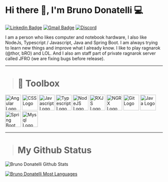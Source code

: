 # Hi there 👋, I'm Bruno Donatelli 💻

[![Linkedin Badge](https://img.shields.io/badge/-Bruno%20Donatelli-blue?style=flat-square&logo=Linkedin&logoColor=white)](https://www.linkedin.com/in/bruno-leit%C3%A3o-donatelli-32b327160/)
[![Gmail Badge](https://img.shields.io/badge/-Email-c14438?style=flat-square&logo=Gmail&logoColor=white)](mailto:bruno.donatelli17@gmail.com)
[![Discord](https://img.shields.io/badge/-Donatello%237820-7289da?style=flat-square&logo=Discord&logoColor=white)](https://discord.com)


I am a person who likes computer and notebook hardware, I also like NodeJs, Typescript / Javascript, Java and Spring Boot.
I am always trying to learn new things and improve what I already know.
I like to play ragnarok (@thor, bRO) and LOL. And I also am staff part of private ragnarok server called JFRO (we are fixing bugs before release).


--------


># 🧰 Toolbox

<img src="https://cdn.worldvectorlogo.com/logos/angular-icon-1.svg" alt="Angular Logo" width="50" height="50"/>&nbsp;<img src="https://cdn.worldvectorlogo.com/logos/css3.svg" alt="CSS Logo" width="50" height="50"/>&nbsp;<img src="https://cdn.worldvectorlogo.com/logos/logo-javascript.svg" alt="Javascript Logo" width="50" height="50"/>&nbsp;<img src="https://cdn.worldvectorlogo.com/logos/typescript.svg" alt="Typescript Logo" width="50" height="50"/>&nbsp;<img src="https://cdn.worldvectorlogo.com/logos/nodejs-icon.svg" alt="NodeJS Logo" width="50" height="50"/>&nbsp;<img src="https://cdn.worldvectorlogo.com/logos/rxjs-1.svg" alt="RXJS Logo" width="50" height="50"/>&nbsp;<img src="https://cdn.worldvectorlogo.com/logos/ngrx.svg" alt="NGRX Logo" width="50" height="50"/>&nbsp;<img src="https://cdn.worldvectorlogo.com/logos/git-icon.svg" alt="Git Logo" width="50" height="50"/>&nbsp;<img src="https://cdn.worldvectorlogo.com/logos/java-4.svg" alt="Java Logo" width="50" height="50"/>&nbsp;<img src="https://cdn.worldvectorlogo.com/logos/spring-3.svg" alt="Spring Boot Logo" width="50" height="50"/>&nbsp;<img src="https://cdn.worldvectorlogo.com/logos/mysql-6.svg" alt="Mysql Logo" width="50" height="50"/>


--------


># My Github Status



![Bruno Donatelli Github Stats](https://github-readme-stats.vercel.app/api?username=brunoredes&show_icons=true&theme=dracula)

[![Bruno Donatelli Most Languages](https://github-readme-stats.vercel.app/api/top-langs/?username=brunoredes&hide=css,html&layout=compact&theme=dracula)](https://github.com/anuraghazra/github-readme-stats)




<!--
**brunoredes/brunoredes** is a ✨ _special_ ✨ repository because its `README.md` (this file) appears on your GitHub profile.
[![Top Langs](https://github-readme-stats.vercel.app/api/top-langs/?username=brunoredes&hide=css,html&layout=compact)](https://github.com/anuraghazra/github-readme-stats)

Here are some ideas to get you started:

- 🔭 I’m currently working on ...
- 🌱 I’m currently learning ...
- 👯 I’m looking to collaborate on ...
- 🤔 I’m looking for help with ...
- 💬 Ask me about ...
- 📫 How to reach me: ...
- 😄 Pronouns: ...
- ⚡ Fun fact: ...
-->
